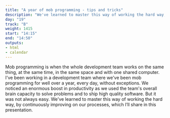 ```yaml
---
title: "A year of mob programming - tips and tricks"
description: "We've learned to master this way of working the hard way, by continuously improving on our processes."
day: "19"
track: "B"
weight: 1415
start: "14:15"
end: "14:50"
outputs:
- html
- calendar
---
```


Mob programming is when the whole development team works on the same thing, at the same time, in the same space and with one shared computer. I've been working in a development team where we've been mob programming for well over a year, every day, without exceptions. We noticed an enormous boost in productivity as we used the team's overall brain capacity to solve problems and to ship high quality software. But it was not always easy. We've learned to master this way of working the hard way, by continuously improving on our processes, which I’ll share in this presentation.